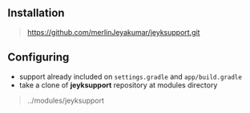 ## Installation

>https://github.com/merlinJeyakumar/jeyksupport.git

## Configuring
 - support already included on `settings.gradle` and `app/build.gradle`
 - take a clone of **jeyksupport** repository at modules directory
>../modules/jeyksupport
